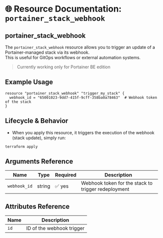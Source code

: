 # 🌐 Resource Documentation: `portainer_stack_webhook`

## portainer_stack_webhook
The `portainer_stack_webhook` resource allows you to trigger an update of a Portainer-managed stack via its webhook.  
This is useful for GitOps workflows or external automation systems.

> Currently working only for Portainer BE edition

## Example Usage
```hcl
resource "portainer_stack_webhook" "trigger_my_stack" {
  webhook_id = "65001023-9dd7-415f-9cff-358ba0a78463"  # Webhook token of the stack
}
```
## Lifecycle & Behavior
- When you apply this resource, it triggers the execution of the webhook (stack update), simply run:
```hcl
terraform apply
```

## Arguments Reference
| Name          | Type   | Required | Description                                                    |
|---------------|--------|----------|----------------------------------------------------------------|
| `webhook_id`  | string | ✅ yes   | Webhook token for the stack to trigger redeployment            |

## Attributes Reference
| Name | Description              |
|------|--------------------------|
| `id` | ID of the webhook trigger|
